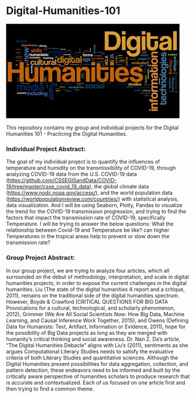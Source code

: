 # Digital-Humanities-101

![Image of DigHum](image/digital-1.jpg)


This repository contains my group and individual projects for the Digital Humanities 101 - Practicing the Digital Humanities.

### Individual Project Abstract:
The goal of my individual project is to quantify the influences of temperature and humidity on the transmissibility of COVID-19, through analyzing COVID-19 data from the U.S. COVID-19 data (https://github.com/CSSEGISandData/COVID-19/tree/master/csse_covid_19_data), the global climate data (https://www.nodc.noaa.gov/access/), and the world population data (https://worldpopulationreview.com/countries/) with statistical analysis, data visualization. And I will be using Seaborn, Plotly, Pandas to visualize the trend for the COVID-19 transmission progression, and trying to find the factors that impact the transmission rate of COVID-19, specifically Temperature. I will be trying to answer the below questions: What the relationship between Covid-19 and Temperature be like? can higher Temperatures in the tropical areas help to prevent or slow down the transmission rate?

### Group Project Abstract:
In our group project, we are trying to analyze four articles, which all surrounded on the debut of methodology, interpretation, and scale in digital humanities projects, in order to expose the current challenges in the digital humanities. Liu (The state of the digital humanities A report and a critique, 2011), remains on the traditional side of the digital humanities spectrum. However, Boyde & Crawford (CRITICAL QUESTIONS FOR BIG DATA Provocations for a cultural, technological, and scholarly phenomenon, 2012), Grimmer (We  Are  All  Social  Scientists  Now: How Big Data, Machine Learning, and Causal Inference Work Together, 2015), and Owens (Defining Data for Humanists: Text, Artifact, Information or Evidence, 2011), hope for the possibility of Big Data projects as long as they are merged with humanity’s critical thinking and social awareness. Dr. Nan Z. Da’s article, “The Digital Humanities Debacle” aligns with Liu’s (2011), sentiments as she argues Computational Literary Studies needs to satisfy the evaluative criteria of both Literary Studies and quantitative sciences. Although the Digital Humanities present possibilities for data aggregation, collection, and pattern detection, these endeavors need to be informed and built by the critically aware perspective of humanities scholars to produce research that is accurate and contextualized. Each of us focused on one article first and then trying to find a common theme. 
